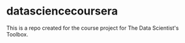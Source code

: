 datasciencecoursera
===================

This is a repo created for the course project for The Data Scientist's Toolbox.
